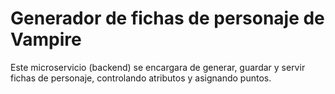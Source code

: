 # Generador de fichas de personaje de Vampire

Este microservicio (backend) se encargara de generar, guardar y servir fichas de personaje, controlando atributos y asignando puntos.

